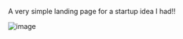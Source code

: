 A very simple landing page for a startup idea I had!!


![image](https://github.com/user-attachments/assets/96e8fa0f-62ed-4909-93ab-7b303fc0bcb4)
